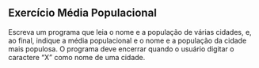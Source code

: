 ## Exercício Média Populacional
Escreva um programa que leia o nome e a população de várias cidades, e, ao final, indique a média populacional e o nome e a população da cidade mais populosa. O programa deve encerrar quando o usuário digitar o caractere “X” como nome de uma cidade.